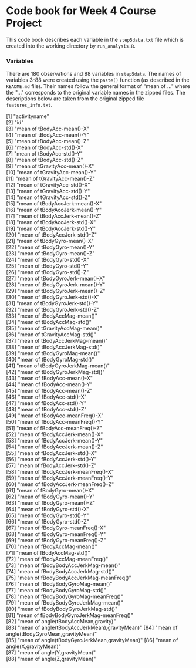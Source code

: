 # Code book for Week 4 Course Project

This code book describes each variable in the `step5data.txt` file which is created into the working directory by `run_analysis.R`.

### Variables

There are 180 observations and 88 variables in `step5data`. The names of variables 3-88 were created using the `paste()` function (as described in the `README.md` file). Their names follow the general format of "mean of ..." where the "..." corresponds to the original variable names in the zipped files. The descriptions below are taken from the original zipped file `features_info.txt`.  

 [1] "activityname"                                
 [2] "id"                                          
 [3] "mean of tBodyAcc-mean()-X"                   
 [4] "mean of tBodyAcc-mean()-Y"                   
 [5] "mean of tBodyAcc-mean()-Z"                   
 [6] "mean of tBodyAcc-std()-X"                    
 [7] "mean of tBodyAcc-std()-Y"                    
 [8] "mean of tBodyAcc-std()-Z"                    
 [9] "mean of tGravityAcc-mean()-X"                
[10] "mean of tGravityAcc-mean()-Y"                
[11] "mean of tGravityAcc-mean()-Z"                
[12] "mean of tGravityAcc-std()-X"                 
[13] "mean of tGravityAcc-std()-Y"                 
[14] "mean of tGravityAcc-std()-Z"                 
[15] "mean of tBodyAccJerk-mean()-X"               
[16] "mean of tBodyAccJerk-mean()-Y"               
[17] "mean of tBodyAccJerk-mean()-Z"               
[18] "mean of tBodyAccJerk-std()-X"                
[19] "mean of tBodyAccJerk-std()-Y"                
[20] "mean of tBodyAccJerk-std()-Z"                
[21] "mean of tBodyGyro-mean()-X"                  
[22] "mean of tBodyGyro-mean()-Y"                  
[23] "mean of tBodyGyro-mean()-Z"                  
[24] "mean of tBodyGyro-std()-X"                   
[25] "mean of tBodyGyro-std()-Y"                   
[26] "mean of tBodyGyro-std()-Z"                   
[27] "mean of tBodyGyroJerk-mean()-X"              
[28] "mean of tBodyGyroJerk-mean()-Y"              
[29] "mean of tBodyGyroJerk-mean()-Z"              
[30] "mean of tBodyGyroJerk-std()-X"               
[31] "mean of tBodyGyroJerk-std()-Y"               
[32] "mean of tBodyGyroJerk-std()-Z"               
[33] "mean of tBodyAccMag-mean()"                  
[34] "mean of tBodyAccMag-std()"                   
[35] "mean of tGravityAccMag-mean()"               
[36] "mean of tGravityAccMag-std()"                
[37] "mean of tBodyAccJerkMag-mean()"              
[38] "mean of tBodyAccJerkMag-std()"               
[39] "mean of tBodyGyroMag-mean()"                 
[40] "mean of tBodyGyroMag-std()"                  
[41] "mean of tBodyGyroJerkMag-mean()"             
[42] "mean of tBodyGyroJerkMag-std()"              
[43] "mean of fBodyAcc-mean()-X"                   
[44] "mean of fBodyAcc-mean()-Y"                   
[45] "mean of fBodyAcc-mean()-Z"                   
[46] "mean of fBodyAcc-std()-X"                    
[47] "mean of fBodyAcc-std()-Y"                    
[48] "mean of fBodyAcc-std()-Z"                    
[49] "mean of fBodyAcc-meanFreq()-X"               
[50] "mean of fBodyAcc-meanFreq()-Y"               
[51] "mean of fBodyAcc-meanFreq()-Z"               
[52] "mean of fBodyAccJerk-mean()-X"               
[53] "mean of fBodyAccJerk-mean()-Y"               
[54] "mean of fBodyAccJerk-mean()-Z"               
[55] "mean of fBodyAccJerk-std()-X"                
[56] "mean of fBodyAccJerk-std()-Y"                
[57] "mean of fBodyAccJerk-std()-Z"                
[58] "mean of fBodyAccJerk-meanFreq()-X"           
[59] "mean of fBodyAccJerk-meanFreq()-Y"           
[60] "mean of fBodyAccJerk-meanFreq()-Z"           
[61] "mean of fBodyGyro-mean()-X"                  
[62] "mean of fBodyGyro-mean()-Y"                  
[63] "mean of fBodyGyro-mean()-Z"                  
[64] "mean of fBodyGyro-std()-X"                   
[65] "mean of fBodyGyro-std()-Y"                   
[66] "mean of fBodyGyro-std()-Z"                   
[67] "mean of fBodyGyro-meanFreq()-X"              
[68] "mean of fBodyGyro-meanFreq()-Y"              
[69] "mean of fBodyGyro-meanFreq()-Z"              
[70] "mean of fBodyAccMag-mean()"                  
[71] "mean of fBodyAccMag-std()"                   
[72] "mean of fBodyAccMag-meanFreq()"              
[73] "mean of fBodyBodyAccJerkMag-mean()"          
[74] "mean of fBodyBodyAccJerkMag-std()"           
[75] "mean of fBodyBodyAccJerkMag-meanFreq()"      
[76] "mean of fBodyBodyGyroMag-mean()"             
[77] "mean of fBodyBodyGyroMag-std()"              
[78] "mean of fBodyBodyGyroMag-meanFreq()"         
[79] "mean of fBodyBodyGyroJerkMag-mean()"         
[80] "mean of fBodyBodyGyroJerkMag-std()"          
[81] "mean of fBodyBodyGyroJerkMag-meanFreq()"     
[82] "mean of angle(tBodyAccMean,gravity)"         
[83] "mean of angle(tBodyAccJerkMean),gravityMean)"
[84] "mean of angle(tBodyGyroMean,gravityMean)"    
[85] "mean of angle(tBodyGyroJerkMean,gravityMean)"
[86] "mean of angle(X,gravityMean)"                
[87] "mean of angle(Y,gravityMean)"                
[88] "mean of angle(Z,gravityMean)" 